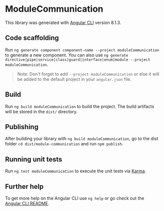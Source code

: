 # ModuleCommunication

This library was generated with [Angular CLI](https://github.com/angular/angular-cli) version 8.1.3.

## Code scaffolding

Run `ng generate component component-name --project moduleCommunication` to generate a new component. You can also use `ng generate directive|pipe|service|class|guard|interface|enum|module --project moduleCommunication`.
> Note: Don't forget to add `--project moduleCommunication` or else it will be added to the default project in your `angular.json` file. 

## Build

Run `ng build moduleCommunication` to build the project. The build artifacts will be stored in the `dist/` directory.

## Publishing

After building your library with `ng build moduleCommunication`, go to the dist folder `cd dist/module-communication` and run `npm publish`.

## Running unit tests

Run `ng test moduleCommunication` to execute the unit tests via [Karma](https://karma-runner.github.io).

## Further help

To get more help on the Angular CLI use `ng help` or go check out the [Angular CLI README](https://github.com/angular/angular-cli/blob/master/README.md).
